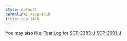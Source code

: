 ```yaml
---
style: default
permalink: Xscp-1418
title: scp-1418
---
```

You may also like:
[Test Log for SCP-2383-J](http://scp-wiki.net/scp-2383-j-t)
[SCP-2001-J](http://scp-wiki.net/scp-butt-j)